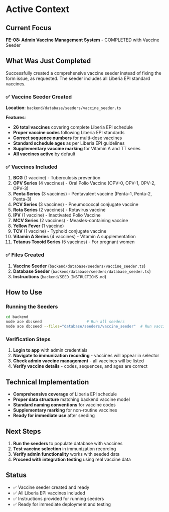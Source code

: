 # Active Context

## Current Focus
**FE-08: Admin Vaccine Management System** - COMPLETED with Vaccine Seeder

## What Was Just Completed
Successfully created a comprehensive vaccine seeder instead of fixing the form issue, as requested. The seeder includes all Liberia EPI standard vaccines.

### ✅ Vaccine Seeder Created
**Location**: `backend/database/seeders/vaccine_seeder.ts`

**Features**:
- **26 total vaccines** covering complete Liberia EPI schedule
- **Proper vaccine codes** following Liberia EPI standards
- **Correct sequence numbers** for multi-dose vaccines
- **Standard schedule ages** as per Liberia EPI guidelines
- **Supplementary vaccine marking** for Vitamin A and TT series
- **All vaccines active** by default

### ✅ Vaccines Included
1. **BCG** (1 vaccine) - Tuberculosis prevention
2. **OPV Series** (4 vaccines) - Oral Polio Vaccine (OPV-0, OPV-1, OPV-2, OPV-3)
3. **Penta Series** (3 vaccines) - Pentavalent vaccine (Penta-1, Penta-2, Penta-3)
4. **PCV Series** (3 vaccines) - Pneumococcal conjugate vaccine
5. **Rota Series** (2 vaccines) - Rotavirus vaccine
6. **IPV** (1 vaccine) - Inactivated Polio Vaccine
7. **MCV Series** (2 vaccines) - Measles-containing vaccine
8. **Yellow Fever** (1 vaccine)
9. **TCV** (1 vaccine) - Typhoid conjugate vaccine
10. **Vitamin A Series** (4 vaccines) - Vitamin A supplementation
11. **Tetanus Toxoid Series** (5 vaccines) - For pregnant women

### ✅ Files Created
1. **Vaccine Seeder** (`backend/database/seeders/vaccine_seeder.ts`)
2. **Database Seeder** (`backend/database/seeders/database_seeder.ts`)
3. **Instructions** (`backend/SEED_INSTRUCTIONS.md`)

## How to Use

### Running the Seeders
```bash
cd backend
node ace db:seed                    # Run all seeders
node ace db:seed --files="database/seeders/vaccine_seeder"  # Run vaccine seeder only
```

### Verification Steps
1. **Login to app** with admin credentials
2. **Navigate to immunization recording** - vaccines will appear in selector
3. **Check admin vaccine management** - all vaccines will be listed
4. **Verify vaccine details** - codes, sequences, and ages are correct

## Technical Implementation
- **Comprehensive coverage** of Liberia EPI schedule
- **Proper data structure** matching backend vaccine model
- **Standard naming conventions** for vaccine codes
- **Supplementary marking** for non-routine vaccines
- **Ready for immediate use** after seeding

## Next Steps
1. **Run the seeders** to populate database with vaccines
2. **Test vaccine selection** in immunization recording
3. **Verify admin functionality** works with seeded data
4. **Proceed with integration testing** using real vaccine data

## Status
- ✅ Vaccine seeder created and ready
- ✅ All Liberia EPI vaccines included
- ✅ Instructions provided for running seeders
- ✅ Ready for immediate deployment and testing
